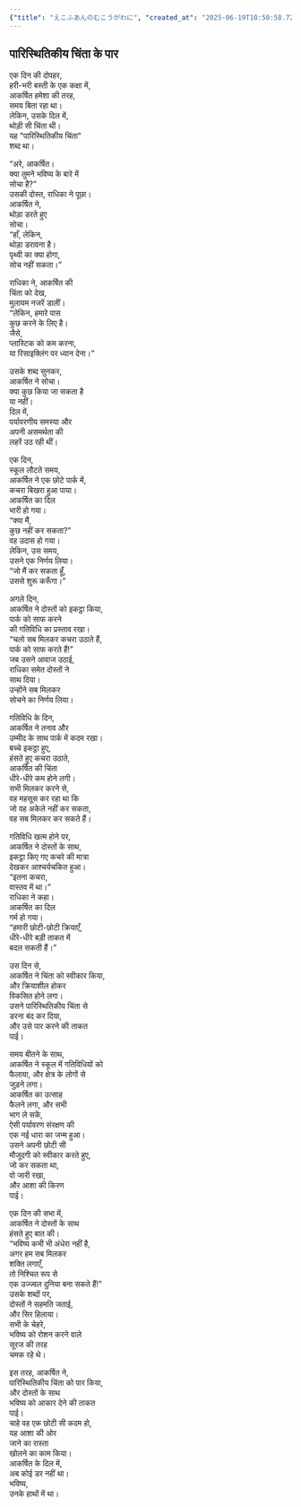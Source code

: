 ```yaml
---
{"title": "えこふあんのむこうがわに", "created_at": "2025-06-19T10:50:58.721999+09:00"}
---
```


## पारिस्थितिकीय चिंता के पार

एक दिन की दोपहर,  
हरी-भरी बस्ती के एक कक्षा में,  
आकर्षित हमेशा की तरह,  
समय बिता रहा था।  
लेकिन, उसके दिल में,  
थोड़ी सी चिंता थी।  
यह "पारिस्थितिकीय चिंता"  
शब्द था।

“अरे, आकर्षित।  
क्या तुमने भविष्य के बारे में  
सोचा है?”  
उसकी दोस्त, राधिका ने पूछा।  
आकर्षित ने,  
थोड़ा डरते हुए  
सोचा।  
“हाँ, लेकिन,  
थोड़ा डरावना है।  
पृथ्वी का क्या होगा,  
सोच नहीं सकता।”

राधिका ने, आकर्षित की  
चिंता को देख,  
मुलायम नजरें डालीं।  
“लेकिन, हमारे पास  
कुछ करने के लिए है।  
जैसे,  
प्लास्टिक को कम करना,  
या रिसाइक्लिंग पर ध्यान देना।”

उसके शब्द सुनकर,  
आकर्षित ने सोचा।  
क्या कुछ किया जा सकता है  
या नहीं।  
दिल में,  
पर्यावरणीय समस्या और  
अपनी असमर्थता की  
लहरें उठ रही थीं।

एक दिन,  
स्कूल लौटते समय,  
आकर्षित ने एक छोटे पार्क में,  
कचरा बिखरा हुआ पाया।  
आकर्षित का दिल  
भारी हो गया।  
“क्या मैं,  
कुछ नहीं कर सकता?”  
वह उदास हो गया।  
लेकिन, उस समय,  
उसने एक निर्णय लिया।  
“जो मैं कर सकता हूँ,  
उससे शुरू करूँगा।”

अगले दिन,  
आकर्षित ने दोस्तों को इकट्ठा किया,  
पार्क को साफ करने  
की गतिविधि का प्रस्ताव रखा।  
“चलो सब मिलकर कचरा उठाते हैं,  
पार्क को साफ करते हैं!”  
जब उसने आवाज उठाई,  
राधिका समेत दोस्तों ने  
साथ दिया।  
उन्होंने सब मिलकर  
सोचने का निर्णय लिया।

गतिविधि के दिन,  
आकर्षित ने तनाव और  
उम्मीद के साथ पार्क में कदम रखा।  
बच्चे इकट्ठा हुए,  
हंसते हुए कचरा उठाते,  
आकर्षित की चिंता  
धीरे-धीरे कम होने लगी।  
सभी मिलकर करने से,  
वह महसूस कर रहा था कि  
जो वह अकेले नहीं कर सकता,  
वह सब मिलकर कर सकते हैं।

गतिविधि खत्म होने पर,  
आकर्षित ने दोस्तों के साथ,  
इकट्ठा किए गए कचरे की मात्रा  
देखकर आश्चर्यचकित हुआ।  
“इतना कचरा,  
वास्तव में था।”  
राधिका ने कहा।  
आकर्षित का दिल  
गर्म हो गया।  
“हमारी छोटी-छोटी क्रियाएँ,  
धीरे-धीरे बड़ी ताकत में  
बदल सकती हैं।”

उस दिन से,  
आकर्षित ने चिंता को स्वीकार किया,  
और क्रियाशील होकर  
विकसित होने लगा।  
उसने पारिस्थितिकीय चिंता से  
डरना बंद कर दिया,  
और उसे पार करने की ताकत  
पाई।

समय बीतने के साथ,  
आकर्षित ने स्कूल में गतिविधियों को  
फैलाया, और क्षेत्र के लोगों से  
जुड़ने लगा।  
आकर्षित का उत्साह  
फैलने लगा, और सभी  
भाग ले सकें,  
ऐसी पर्यावरण संरक्षण की  
एक नई धारा का जन्म हुआ।  
उसने अपनी छोटी सी  
मौजूदगी को स्वीकार करते हुए,  
जो कर सकता था,  
वो जारी रखा,  
और आशा की किरण  
पाई।

एक दिन की सभा में,  
आकर्षित ने दोस्तों के साथ  
हंसते हुए बात की।  
“भविष्य कभी भी अंधेरा नहीं है,  
अगर हम सब मिलकर  
शक्ति लगाएँ,  
तो निश्चित रूप से  
एक उज्ज्वल दुनिया बना सकते हैं!”  
उसके शब्दों पर,  
दोस्तों ने सहमति जताई,  
और सिर हिलाया।  
सभी के चेहरे,  
भविष्य को रोशन करने वाले  
सूरज की तरह  
चमक रहे थे।

इस तरह, आकर्षित ने,  
पारिस्थितिकीय चिंता को पार किया,  
और दोस्तों के साथ  
भविष्य को आकार देने की ताकत  
पाई।  
चाहे वह एक छोटी सी कदम हो,  
यह आशा की ओर  
जाने का रास्ता  
खोलने का काम किया।  
आकर्षित के दिल में,  
अब कोई डर नहीं था।  
भविष्य,  
उनके हाथों में था।
